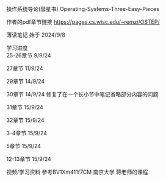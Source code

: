 操作系统导论(彗星书) Operating-Systems-Three-Easy-Pieces

作者的pdf章节链接 https://pages.cs.wisc.edu/~remzi/OSTEP/

薄读笔记 始于 2024/9/8

学习进度   
25-26章节 9/9/24 

27章节 11/9/24

29章节 14/9/24

30章节 14/9/24 修复了在一个长小节中笔记省略部分内容的问题

31章节 15/9/24 

32章节 15/9/24 

3-4章节 15/9/24 

5章节 15/9/24 

12-13章节 15/9/24 

视频/学习资料 参考BV1Xm411f7CM 南京大学 蒋老师的课程 
